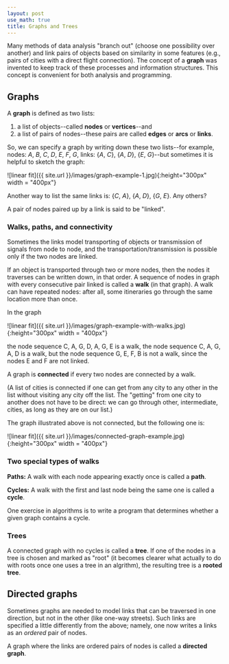 ```yaml
---
layout: post
use_math: true
title: Graphs and Trees
---
```


Many methods of data analysis "branch out" (choose one possibility over another) and link pairs of objects based on similarity in some features (e.g., pairs of cities with a direct flight connection).  The concept of a **graph** was invented to keep track of these processes and information structures.  This concept is convenient for both analysis and programming.

##  Graphs

A **graph** is defined as two lists: 
1) a list of objects--called **nodes** or **vertices**--and 
2) a list of pairs of nodes--these pairs are called **edges** or **arcs** or **links**.  

So, we can specify a graph by writing down these two lists--for example, nodes: *A*, *B*, *C*, *D*, *E*, *F*, *G*, links: \{*A*, *C*}, {*A*, *D*}, {*E*, *G*}--but sometimes it is helpful to sketch the graph:

![linear fit]({{ site.url }}/images/graph-example-1.jpg){:height="300px" width = "400px"}

Another way to list the same links is: {*C*, *A*}, {*A*, *D*}, {*G*, *E*}.  Any others?

A pair of nodes paired up by a link is said to be "linked".

###  Walks, paths, and connectivity

Sometimes the links model transporting of objects or transmission of signals from node to node, and the transportation/transmission is possible only if the two nodes are linked.

If an object is transported through two or more nodes, then the nodes it traverses can be written down, in that order.  A sequence of nodes in graph with every consecutive pair linked is called a **walk** (in that graph).  A walk can have repeated nodes: after all, some itineraries go through the same location more than once.

In the graph

![linear fit]({{ site.url }}/images/graph-example-with-walks.jpg){:height="300px" width = "400px"}

the node sequence C, A, G, D, A, G, E is a walk, the node sequence C, A, G, A, D is a walk, but the node sequence G, E, F, B is not a walk, since the nodes E and F are not linked.

A graph is **connected** if every two nodes are connected by a walk.  

(A list of cities is connected if one can get from any city to any other in the list without visiting any city off the list.  The "getting" from one city to another does not have to be direct: we can go through other, intermediate, cities, as long as they are on our list.)

The graph illustrated above is not connected, but the following one is:

![linear fit]({{ site.url }}/images/connected-graph-example.jpg){:height="300px" width = "400px"}


###  Two special types of walks

**Paths:**  A walk with each node appearing exactly once is called a **path**.

**Cycles:**  A walk with the first and last node being the same one is called a **cycle**.

One exercise in algorithms is to write a program that determines whether a given graph contains a cycle.

###  Trees

A connected graph with no cycles is called a **tree**.  If one of the nodes in a tree is chosen and marked as "root" (it becomes clearer what actually to do with roots once one uses a tree in an algrithm), the resulting tree is a **rooted tree**.


## Directed graphs

Sometimes graphs are needed to model links that can be traversed in one direction, but not in the other (like one-way streets).  Such links are specified a little differently from the above; namely, one now writes a links as an *ordered* pair of nodes.

A graph where the links are ordered pairs of nodes is called a **directed graph**.
